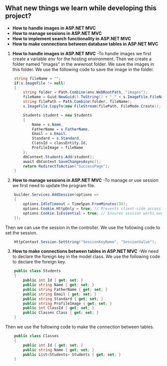 ## What new things we learn while developing this project?
- **How to handle images in ASP.NET MVC**
- **How to manage sessions in ASP.NET MVC**
- **How to implement search functionality in ASP.NET MVC**
- **How to make connections between database tables in ASP.NET MVC**

1. **How to handle images in ASP.NET MVC**
-To handle images we first create a variable env for the hosting environment. Then we create a folder named "images" in the wwwroot folder. We save the images in this folder. We use the following code to save the image in the folder.
```csharp
    string fileName = "";
    if(s.ImageFile != null)
    {
        string folder = Path.Combine(env.WebRootPath, "images");
        fileName = Guid.NewGuid().ToString() + "_" + s.ImageFile.FileName;
        string filePath = Path.Combine(folder, fileName);
        s.ImageFile.CopyTo(new FileStream(filePath, FileMode.Create)); 

        Students student = new Students
        {
            Name = s.Name,
            FatherName = s.FatherName,
            Email = s.Email,
            Standard = s.Standard,
            ClassId = classEntity.Id,
            ProfileImage = fileName
        };
        dbContext.Students.Add(student);
        await dbContext.SaveChangesAsync();
        return RedirectToAction("SuccessPage");
    }
```

2. **How to manage sessions in ASP.NET MVC**
-To manage or use session we first need to update the program file.
```csharp
    builder.Services.AddSession(options =>
    {
        options.IdleTimeout = TimeSpan.FromMinutes(30); 
        options.Cookie.HttpOnly = true; // Prevents client-side access to cookies
        options.Cookie.IsEssential = true; // Ensures session works even if tracking is disabled
    });
```
Then we can use the session in the controller. We use the following code to set the session.
```csharp
    HttpContext.Session.SetString("SessionKeyName", "SessionValue");
```

3. **How to make connections between tables in ASP.NET MVC**
-We need to declare the foreign key in the model class. We use the following code to declare the foreign key.
```csharp
    public class Students
    {
        public int Id { get; set; }
        public string Name { get; set; }
        public string FatherName { get; set; }
        public string Email { get; set; }
        public string Standard { get; set; }
        public string ProfileImage { get; set; }
        public int ClassId { get; set; }
        public Classes Class { get; set; }
    }
```
Then we use the following code to make the connection between tables.
```csharp
    public class Classes
    {
        public int Id { get; set; }
        public string Name { get; set; }
        public List<Students> Students { get; set; }
    }
```